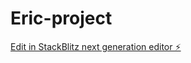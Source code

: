 # Eric-project

[Edit in StackBlitz next generation editor ⚡️](https://stackblitz.com/~/github.com/Ericzeppe53/Eric-project)